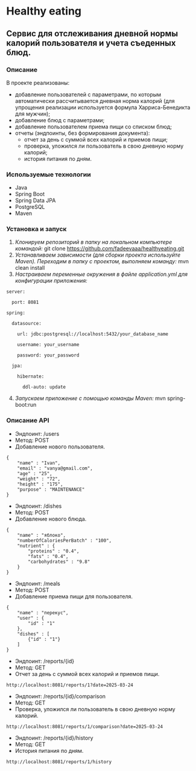 # Healthy eating

## Сервис для отслеживания дневной нормы калорий пользователя и учета съеденных блюд.

### Описание
В проекте реализованы:
- добавление пользователей с параметрами, по которым автоматически рассчитывается дневная норма калорий (для упрощения реализации используется формула Харриса-Бенедикта для мужчин);
- добавление блюд с параметрами;
- добавление пользователем приема пищи со списком блюд;
- отчеты (эндпоинты, без формирования документа):
  - отчет за день с суммой всех калорий и приемов пищи;
  - проверка, уложился ли пользователь в свою дневную норму калорий;
  - история питания по дням.

### Используемые технологии 
- Java
- Spring Boot
- Spring Data JPA
- PostgreSQL
- Maven

### Установка и запуск
1. *Клонируем репозиторий в папку на локальном компьютере командой:*
git clone https://github.com/fadeevaaa/healthyeating.git
2. *Устанавливаем зависимости (для сборки проекта используйте Maven). Переходим в папку с проектом, выполняем команду:*
mvn clean install
3. *Настраиваем переменные окружения в файле application.yml для конфигурации приложения:*
  
  ```
  server:
  
    port: 8081
  
  spring:

    datasource:
  
      url: jdbc:postgresql://localhost:5432/your_database_name
    
      username: your_username
    
      password: your_password
    
    jpa:
  
      hibernate:
    
        ddl-auto: update
  ```
4. *Запускаем приложение с помощью команды Maven:*
mvn spring-boot:run

###  Описание API
- Эндпоинт: /users
- Метод: POST
- Добавление нового пользователя.
```
{
    "name" : "Ivan",
    "email" : "vanya@gmail.com",
    "age" : "25",
    "weight" : "72",
    "height" : "175",
    "purpose" : "MAINTENANCE"
}
```

- Эндпоинт: /dishes
- Метод: POST
- Добавление нового блюда.
```
{
    "name" : "яблоко",
    "numberOfCaloriesPerBatch" : "100",
    "nutrient" : {
        "proteins" : "0.4", 
        "fats" : "0.4", 
        "carbohydrates" : "9.8"
    }
}
```

- Эндпоинт: /meals
- Метод: POST
- Добавление приема пищи для пользователя.
```
{
    "name" : "перекус",
    "user" : {
        "id" : "1"
    },
    "dishes" : [
        {"id" : "1"}
    ]
}
```

- Эндпоинт: /reports/{id}
- Метод: GET
- Отчет за день с суммой всех калорий и приемов пищи.
```
http://localhost:8081/reports/1?date=2025-03-24
```

- Эндпоинт: /reports/{id}/comparison
- Метод: GET
- Проверка, уложился ли пользователь в свою дневную норму калорий.
```
http://localhost:8081/reports/1/comparison?date=2025-03-24
```

- Эндпоинт: /reports/{id}/history
- Метод: GET
- История питания по дням.
```
http://localhost:8081/reports/1/history
```
